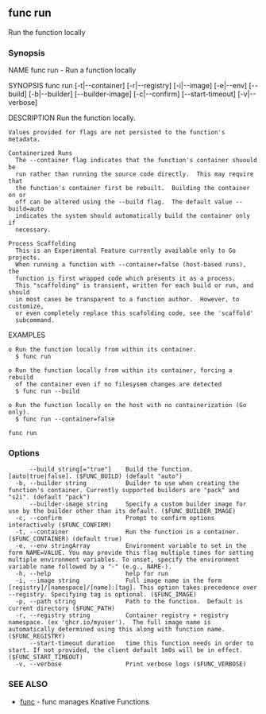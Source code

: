 ## func run

Run the function locally

### Synopsis


NAME
	func run - Run a function locally

SYNOPSIS
	func run [-t|--container] [-r|--registry] [-i|--image] [-e|--env]
	             [--build] [-b|--builder] [--builder-image] [-c|--confirm]
	             [--start-timeout] [-v|--verbose]

DESCRIPTION
	Run the function locally.

	Values provided for flags are not persisted to the function's metadata.

	Containerized Runs
	  The --container flag indicates that the function's container shuould be
	  run rather than running the source code directly.  This may require that
	  the function's container first be rebuilt.  Building the container on or
	  off can be altered using the --build flag.  The default value --build=auto
	  indicates the system should automatically build the container only if
	  necessary.

	Process Scaffolding
	  This is an Experimental Feature currently available only to Go projects.
	  When running a function with --container=false (host-based runs), the
	  function is first wrapped code which presents it as a process.
	  This "scaffolding" is transient, written for each build or run, and should
	  in most cases be transparent to a function author.  However, to customize,
	  or even completely replace this scafolding code, see the 'scaffold'
	  subcommand.

EXAMPLES

	o Run the function locally from within its container.
	  $ func run

	o Run the function locally from within its container, forcing a rebuild
	  of the container even if no filesysem changes are detected
	  $ func run --build

	o Run the function locally on the host with no containerization (Go only).
	  $ func run --container=false


```
func run
```

### Options

```
      --build string[="true"]    Build the function. [auto|true|false]. ($FUNC_BUILD) (default "auto")
  -b, --builder string           Builder to use when creating the function's container. Currently supported builders are "pack" and "s2i". (default "pack")
      --builder-image string     Specify a custom builder image for use by the builder other than its default. ($FUNC_BUILDER_IMAGE)
  -c, --confirm                  Prompt to confirm options interactively ($FUNC_CONFIRM)
  -t, --container                Run the function in a container. ($FUNC_CONTAINER) (default true)
  -e, --env stringArray          Environment variable to set in the form NAME=VALUE. You may provide this flag multiple times for setting multiple environment variables. To unset, specify the environment variable name followed by a "-" (e.g., NAME-).
  -h, --help                     help for run
  -i, --image string             Full image name in the form [registry]/[namespace]/[name]:[tag]. This option takes precedence over --registry. Specifying tag is optional. ($FUNC_IMAGE)
  -p, --path string              Path to the function.  Default is current directory ($FUNC_PATH)
  -r, --registry string          Container registry + registry namespace. (ex 'ghcr.io/myuser').  The full image name is automatically determined using this along with function name. ($FUNC_REGISTRY)
      --start-timeout duration   time this function needs in order to start. If not provided, the client default 1m0s will be in effect. ($FUNC_START_TIMEOUT)
  -v, --verbose                  Print verbose logs ($FUNC_VERBOSE)
```

### SEE ALSO

* [func](func.md)	 - func manages Knative Functions

